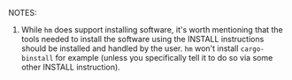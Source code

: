 NOTES:

1. While `hm` does support installing software, it's worth mentioning that the
   tools needed to install the software using the INSTALL instructions should
   be installed and handled by the user. `hm` won't install `cargo-binstall` for
   example (unless you specifically tell it to do so via some other INSTALL instruction).
